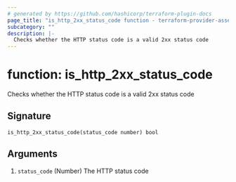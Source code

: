 ```yaml
---
# generated by https://github.com/hashicorp/terraform-plugin-docs
page_title: "is_http_2xx_status_code function - terraform-provider-assert"
subcategory: ""
description: |-
  Checks whether the HTTP status code is a valid 2xx status code
---
```


# function: is_http_2xx_status_code

Checks whether the HTTP status code is a valid 2xx status code



## Signature

<!-- signature generated by tfplugindocs -->
```text
is_http_2xx_status_code(status_code number) bool
```

## Arguments

<!-- arguments generated by tfplugindocs -->
1. `status_code` (Number) The HTTP status code


